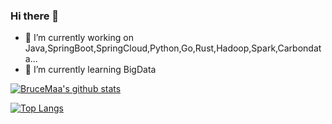 ### Hi there 👋
- 🔭 I’m currently working on Java,SpringBoot,SpringCloud,Python,Go,Rust,Hadoop,Spark,Carbondata...
- 🌱 I’m currently learning BigData

[![BruceMaa's github stats](https://github-readme-stats.vercel.app/api?username=BruceMaa&show_icons=true&count_private=true)](https://github.com/BruceMaa)

[![Top Langs](https://github-readme-stats.vercel.app/api/top-langs/?username=BruceMaa&layout=compact)](https://github.com/BruceMaa)

<!--
**BruceMaa/BruceMaa** is a ✨ _special_ ✨ repository because its `README.md` (this file) appears on your GitHub profile.

Here are some ideas to get you started:

- 🔭 I’m currently working on ...
- 🌱 I’m currently learning ...
- 👯 I’m looking to collaborate on ...
- 🤔 I’m looking for help with ...
- 💬 Ask me about ...
- 📫 How to reach me: ...
- 😄 Pronouns: ...
- ⚡ Fun fact: ...
-->
